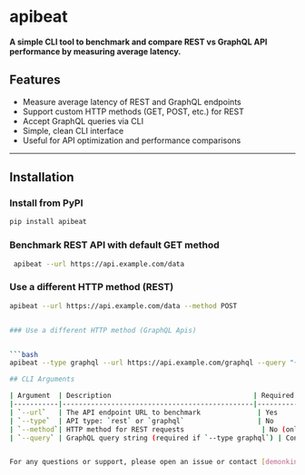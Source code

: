 # apibeat

**A simple CLI tool to benchmark and compare REST vs GraphQL API performance by measuring average latency.**



## Features

- Measure average latency of REST and GraphQL endpoints  
- Support custom HTTP methods (GET, POST, etc.) for REST  
- Accept GraphQL queries via CLI  
- Simple, clean CLI interface  
- Useful for API optimization and performance comparisons  

---

## Installation

### Install from PyPI

```bash
pip install apibeat
```

### Benchmark REST API with default GET method

```bash
 apibeat --url https://api.example.com/data

```

### Use a different HTTP method (REST)

```bash
apibeat --url https://api.example.com/data --method POST


### Use a different HTTP method (GraphQL Apis)


```bash
apibeat --type graphql --url https://api.example.com/graphql --query "{ users { id name } }"

## CLI Arguments

| Argument  | Description                                   | Required            | Default |
|-----------|-----------------------------------------------|---------------------|---------|
| `--url`   | The API endpoint URL to benchmark              | Yes                 | `NA`     |
| `--type`  | API type: `rest` or `graphql`                  | No                  | `rest`  |
| `--method`| HTTP method for REST requests                   | No (only for REST)  | `GET`   |
| `--query` | GraphQL query string (required if `--type graphql`) | Conditional         |  `NA`       |


For any questions or support, please open an issue or contact [demonking15543@gmail.com](mailto:demonking15543@gmail.com).
